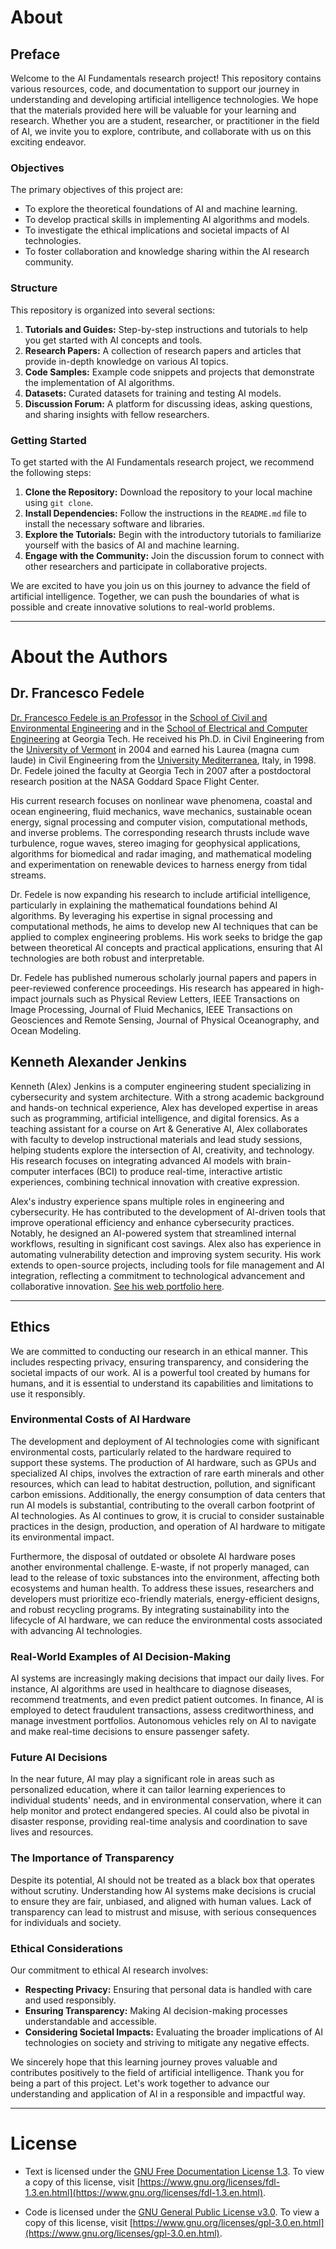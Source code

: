 # About

## Preface
Welcome to the AI Fundamentals research project! This repository contains various resources, code, and documentation to support our journey in understanding and developing artificial intelligence technologies. We hope that the materials provided here will be valuable for your learning and research. Whether you are a student, researcher, or practitioner in the field of AI, we invite you to explore, contribute, and collaborate with us on this exciting endeavor.

### Objectives
The primary objectives of this project are:
- To explore the theoretical foundations of AI and machine learning.
- To develop practical skills in implementing AI algorithms and models.
- To investigate the ethical implications and societal impacts of AI technologies.
- To foster collaboration and knowledge sharing within the AI research community.

### Structure
This repository is organized into several sections:
1. **Tutorials and Guides:** Step-by-step instructions and tutorials to help you get started with AI concepts and tools.
2. **Research Papers:** A collection of research papers and articles that provide in-depth knowledge on various AI topics.
3. **Code Samples:** Example code snippets and projects that demonstrate the implementation of AI algorithms.
4. **Datasets:** Curated datasets for training and testing AI models.
5. **Discussion Forum:** A platform for discussing ideas, asking questions, and sharing insights with fellow researchers.

### Getting Started
To get started with the AI Fundamentals research project, we recommend the following steps:
1. **Clone the Repository:** Download the repository to your local machine using `git clone`.
2. **Install Dependencies:** Follow the instructions in the `README.md` file to install the necessary software and libraries.
3. **Explore the Tutorials:** Begin with the introductory tutorials to familiarize yourself with the basics of AI and machine learning.
4. **Engage with the Community:** Join the discussion forum to connect with other researchers and participate in collaborative projects.

We are excited to have you join us on this journey to advance the field of artificial intelligence. Together, we can push the boundaries of what is possible and create innovative solutions to real-world problems.

___

# About the Authors
## Dr. Francesco Fedele
[Dr. Francesco Fedele is an Professor](https://scholar.google.com/citations?user=iaHIkTAAAAAJ) in the [School of Civil and Environmental Engineering](https://ce.gatech.edu) and in the [School of Electrical and Computer Engineering](https://ece.gatech.edu) at Georgia Tech. He received his Ph.D. in Civil Engineering from the [University of Vermont](https://www.uvm.edu) in 2004 and earned his Laurea (magna cum laude) in Civil Engineering from the [University Mediterranea](https://www.unirc.it/en/), Italy, in 1998. Dr. Fedele joined the faculty at Georgia Tech in 2007 after a postdoctoral research position at the NASA Goddard Space Flight Center.

His current research focuses on nonlinear wave phenomena, coastal and ocean engineering, fluid mechanics, wave mechanics, sustainable ocean energy, signal processing and computer vision, computational methods, and inverse problems. The corresponding research thrusts include wave turbulence, rogue waves, stereo imaging for geophysical applications, algorithms for biomedical and radar imaging, and mathematical modeling and experimentation on renewable devices to harness energy from tidal streams.

Dr. Fedele is now expanding his research to include artificial intelligence, particularly in explaining the mathematical foundations behind AI algorithms. By leveraging his expertise in signal processing and computational methods, he aims to develop new AI techniques that can be applied to complex engineering problems. His work seeks to bridge the gap between theoretical AI concepts and practical applications, ensuring that AI technologies are both robust and interpretable.

Dr. Fedele has published numerous scholarly journal papers and papers in peer-reviewed conference proceedings. His research has appeared in high-impact journals such as Physical Review Letters, IEEE Transactions on Image Processing, Journal of Fluid Mechanics, IEEE Transactions on Geosciences and Remote Sensing, Journal of Physical Oceanography, and Ocean Modeling.

## Kenneth Alexander Jenkins
Kenneth (Alex) Jenkins is a computer engineering student specializing in cybersecurity and system architecture. With a strong academic background and hands-on technical experience, Alex has developed expertise in areas such as programming, artificial intelligence, and digital forensics. As a teaching assistant for a course on Art & Generative AI, Alex collaborates with faculty to develop instructional materials and lead study sessions, helping students explore the intersection of AI, creativity, and technology. His research focuses on integrating advanced AI models with brain-computer interfaces (BCI) to produce real-time, interactive artistic experiences, combining technical innovation with creative expression. 

Alex's industry experience spans multiple roles in engineering and cybersecurity. He has contributed to the development of AI-driven tools that improve operational efficiency and enhance cybersecurity practices. Notably, he designed an AI-powered system that streamlined internal workflows, resulting in significant cost savings. Alex also has experience in automating vulnerability detection and improving system security. His work extends to open-source projects, including tools for file management and AI integration, reflecting a commitment to technological advancement and collaborative innovation. [See his web portfolio here](https://alexj.io).

___

## Ethics
We are committed to conducting our research in an ethical manner. This includes respecting privacy, ensuring transparency, and considering the societal impacts of our work. AI is a powerful tool created by humans for humans, and it is essential to understand its capabilities and limitations to use it responsibly.

### Environmental Costs of AI Hardware
The development and deployment of AI technologies come with significant environmental costs, particularly related to the hardware required to support these systems. The production of AI hardware, such as GPUs and specialized AI chips, involves the extraction of rare earth minerals and other resources, which can lead to habitat destruction, pollution, and significant carbon emissions. Additionally, the energy consumption of data centers that run AI models is substantial, contributing to the overall carbon footprint of AI technologies. As AI continues to grow, it is crucial to consider sustainable practices in the design, production, and operation of AI hardware to mitigate its environmental impact.

Furthermore, the disposal of outdated or obsolete AI hardware poses another environmental challenge. E-waste, if not properly managed, can lead to the release of toxic substances into the environment, affecting both ecosystems and human health. To address these issues, researchers and developers must prioritize eco-friendly materials, energy-efficient designs, and robust recycling programs. By integrating sustainability into the lifecycle of AI hardware, we can reduce the environmental costs associated with advancing AI technologies.

### Real-World Examples of AI Decision-Making
AI systems are increasingly making decisions that impact our daily lives. For instance, AI algorithms are used in healthcare to diagnose diseases, recommend treatments, and even predict patient outcomes. In finance, AI is employed to detect fraudulent transactions, assess creditworthiness, and manage investment portfolios. Autonomous vehicles rely on AI to navigate and make real-time decisions to ensure passenger safety.

### Future AI Decisions
In the near future, AI may play a significant role in areas such as personalized education, where it can tailor learning experiences to individual students' needs, and in environmental conservation, where it can help monitor and protect endangered species. AI could also be pivotal in disaster response, providing real-time analysis and coordination to save lives and resources.

### The Importance of Transparency
Despite its potential, AI should not be treated as a black box that operates without scrutiny. Understanding how AI systems make decisions is crucial to ensure they are fair, unbiased, and aligned with human values. Lack of transparency can lead to mistrust and misuse, with serious consequences for individuals and society.

### Ethical Considerations
Our commitment to ethical AI research involves:
- **Respecting Privacy:** Ensuring that personal data is handled with care and used responsibly.
- **Ensuring Transparency:** Making AI decision-making processes understandable and accessible.
- **Considering Societal Impacts:** Evaluating the broader implications of AI technologies on society and striving to mitigate any negative effects.

We sincerely hope that this learning journey proves valuable and contributes positively to the field of artificial intelligence. Thank you for being a part of this project. Let's work together to advance our understanding and application of AI in a responsible and impactful way.

___

# License
- Text is licensed under the [GNU Free Documentation License 1.3](https://www.gnu.org/licenses/fdl-1.3.en.html). To view a copy of this license, visit [https://www.gnu.org/licenses/fdl-1.3.en.html](https://www.gnu.org/licenses/fdl-1.3.en.html).

- Code is licensed under the [GNU General Public License v3.0](https://www.gnu.org/licenses/gpl-3.0.en.html). To view a copy of this license, visit [https://www.gnu.org/licenses/gpl-3.0.en.html](https://www.gnu.org/licenses/gpl-3.0.en.html).
